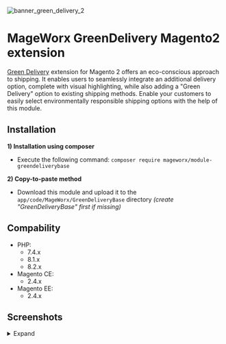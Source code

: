 
![banner_green_delivery_2](https://github.com/mageworx/module-green-delivery/assets/97167025/d0937b21-c734-4dbe-b5f0-e24d4c3c858d)

# MageWorx GreenDelivery Magento2 extension

[Green Delivery](https://www.mageworx.com/green-delivery-magento-2.html) extension for Magento 2 offers an eco-conscious
approach to shipping. It enables users to seamlessly integrate an additional delivery option, complete with visual
highlighting, while also adding a "Green Delivery" option to existing shipping methods. Enable your customers to easily
select environmentally responsible shipping options with the help of this module.

## Installation

**1) Installation using composer**
- Execute the following command: `composer require mageworx/module-greendeliverybase`

**2) Copy-to-paste method**
- Download this module and upload it to the `app/code/MageWorx/GreenDeliveryBase` directory *(create "GreenDeliveryBase" first if missing)*


## Compability

- PHP:
  - 7.4.x
  - 8.1.x
  - 8.2.x
- Magento CE: 
  - 2.4.x
- Magento EE:
  - 2.4.x

## Screenshots

<details>
<summary>Expand</summary>
![green_delivery_1_shipping_methods_1-min](https://github.com/mageworx/module-green-delivery/assets/97167025/639efcbf-53de-475f-aa2b-71c6fb2a345c)
![green_delivery_2_shipping_methods_2-min](https://github.com/mageworx/module-green-delivery/assets/97167025/bc53b060-f082-4e26-bf6d-eb9ea15c2256)
![green_delivery_3_orders-min](https://github.com/mageworx/module-green-delivery/assets/97167025/eb5bc9ae-ebe7-4f2c-aa50-13bd66ea8561)
![green_delivery_4_option-min](https://github.com/mageworx/module-green-delivery/assets/97167025/ea48e15d-db21-40a3-9896-62c6749b23fd)
![green_delivery_5_sales-min](https://github.com/mageworx/module-green-delivery/assets/97167025/09cc8dd4-db5a-4e41-b8a8-67832c72d587)
</details>
